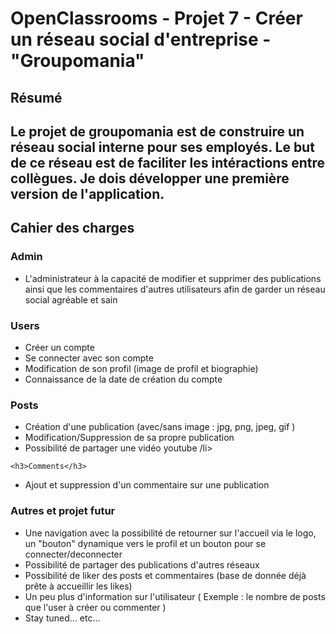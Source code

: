 # OpenClassrooms - Projet 7 - Créer un réseau social d'entreprise - "Groupomania"

<h2>
  Résumé
 <h2/>

 <p>Le projet de groupomania est de construire un réseau social interne pour ses employés. Le but de ce réseau est de faciliter les intéractions entre collègues. Je dois développer une première version de l'application.</p>

  <h2> Cahier des charges </h2>
  
  <h3> Admin </h3>
  <ul>
    <li> L'administrateur à la capacité de modifier et supprimer des publications ainsi que les commentaires d'autres utilisateurs afin de garder un réseau social agréable et sain </li>
  </ul>
  
  <h3> Users </h3>
  <ul>
    <li> Créer un compte </li>
    <li> Se connecter avec son compte </li>
    <li> Modification de son profil (image de profil et biographie) </li>
    <li> Connaissance de la date de création du compte </li>
  </ul>
  
   <h3> Posts </h3>
  <ul>
    <li> Création d'une publication (avec/sans image : jpg, png, jpeg, gif )</li>
    <li> Modification/Suppression de sa propre publication </li>
    <li> Possibilité de partager une vidéo youtube /li>
  </ul>
  
    <h3>Comments</h3>
  
  <ul>
    <li> Ajout et suppression d'un commentaire sur une publication </li>
  </ul>
  
  <h3> Autres et projet futur </h3>
  
  <ul>
    <li> Une navigation avec la possibilité de retourner sur l'accueil via le logo, un "bouton" dynamique vers le profil et un bouton pour se connecter/deconnecter </li>
    <li> Possibilité de partager des publications d'autres réseaux </li>
    <li> Possibilité de liker des posts et commentaires (base de donnée déjà prête à accueillir les likes) </li>
    <li> Un peu plus d'information sur l'utilisateur ( Exemple : le nombre de posts que l'user à créer ou commenter ) </li>
    <li> Stay tuned... etc...</li>
  </ul>
  
